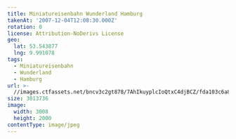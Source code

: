 ```yaml
---
title: Miniatureisenbahn Wunderland Hamburg
takenAt: '2007-12-04T12:08:30.000Z'
rotation: 0
license: Attribution-NoDerivs License
geo:
  lat: 53.543877
  lng: 9.991078
tags:
  - Miniatureisenbahn
  - Wunderland
  - Hamburg
url: >-
  //images.ctfassets.net/bncv3c2gt878/7AhIkuyplcIoQtxC4djBCZ/fda103c6a87581b6a0be70a214af305e/miniatureisenbahn-wunderland-hamburg_4560250112_o
size: 3013736
image:
  width: 3008
  height: 2000
contentType: image/jpeg
---
```



